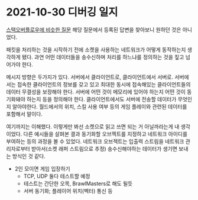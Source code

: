 # 2021-10-30 디버깅 일지

 [스택오버플로우에 비슷한 질문](https://stackoverflow.com/questions/55676585/async-sending-and-receiving-custom-data-packets-with-boost) 해당 질문에서 등록된 답변을 찾아보니 원하던 것은 아니었다. 

패킷을 처리하는 것을 시작하기 전에 소켓을 사용하는 네트워크가 어떻게 동작하는지 생각하게 됐다. 과연 어떤 데이터들을 송수신하며 처리를 하느냐를 정의하는 것을 짚고 넘어가야 한다.

메시지 방향은 두가지가 있다. 서버에서 클라이언트로, 클라이언트에서 서버로. 서버에서는 접속한 클라이언트의 정보를 갖고 있고 최대한 동시에 접속해있는 클라이언트들의 데이터 무결성을 보장해야 한다. 서버에 어떤 것이 메모리에 있어야 하는지 어떤 것이 동기화돼야 하는지 등을 정의해야 한다. 클라이언트에서도 서버에 전송할 데이터가 무엇인지 알아야한다. 월드에서의 위치, 스킬 사용 여부 등의 게임 플레이와 관련된 데이터를 포함해서 말이다. 

여기까지는 이해했다. 이렇게만 봐선 소켓으로 읽고 쓰면 되는 거 아닐까라는게 내 생각이었다. 다른 예시들을 살펴본 결과 동기화할 오브젝트를 지정하고 네트워크 아이디를 부여하는 등의 과정을 볼 수 있었다. 네트워크 오브젝트는 입출력 스트림을 네트워크 관리자로부터 받아서(소켓 래퍼 스트림으로 추정) 송수신해야하는 데이터가 생기면 보내는 방식인 것 같다. 



- 2인 모이면 게임 입장하기
  - TCP, UDP 둘다 테스트할 예정
  - 테스트는 간단한 오목, BrawlMasters로 해도 될듯
  - 서버 동기화; 플레이어 위치(벡터) 통신 등

